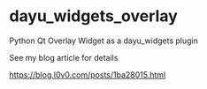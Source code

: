 # dayu_widgets_overlay

Python Qt Overlay Widget as a dayu_widgets plugin

See my blog article for details 

https://blog.l0v0.com/posts/1ba28015.html


